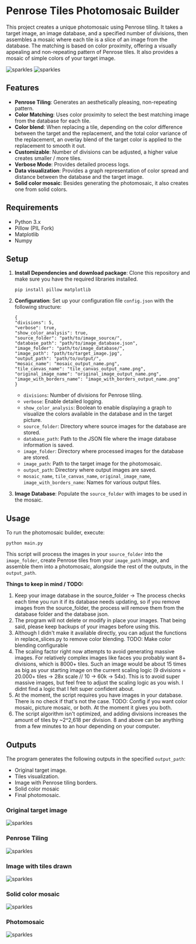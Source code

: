 # Penrose Tiles Photomosaic Builder

This project creates a unique photomosaic using Penrose tiling. It takes a target image, an image database, and a specified number of divisions, then assembles a mosaic where each tile is a slice of an image from the database. The matching is based on color proximity, offering a visually appealing and non-repeating pattern of Penrose tiles. It also provides a mosaic of simple colors of your target image. 

![sparkles](screenshot_1.png)
![sparkles](screenshot_2.png)

## Features

- **Penrose Tiling**: Generates an aesthetically pleasing, non-repeating pattern.
- **Color Matching**: Uses color proximity to select the best matching image from the database for each tile.
- **Color blend**: When replacing a tile, depending on the color difference between the target and the replacement, and the total color variance of the replacement, an overlay blend of the target color is applied to the replacement to smooth it out. 
- **Customizable**: Number of divisions can be adjusted, a higher value creates smaller / more tiles. 
- **Verbose Mode**: Provides detailed process logs.
- **Data visualization**: Provides a graph representation of color spread and distance between the database and the target image. 
- **Solid color mosaic**: Besides generating the photomosaic, it also creates one from solid colors. 

## Requirements

- Python 3.x
- Pillow (PIL Fork)
- Matplotlib
- Numpy

## Setup

1. **Install Dependencies and download package**:
    Clone this repository and make sure you have the required libraries installed. 

    ```
    pip install pillow matplotlib 
    ```
    
2. **Configuration**: Set up your configuration file `config.json` with the following structure:
    
    ```
   { 
    "divisions": 5, 
    "verbose": true, 
    "show_color_analysis": true,
    "source_folder": "path/to/image_source/", 
    "database_path": "path/to/image_database.json", 
    "image_folder": "path/to/image_database/", 
    "image_path": "path/to/target_image.jpg",
    "output_path": "path/to/output/", 
    "mosaic_name": "mosaic_output_name.png", 
    "tile_canvas_name": "tile_canvas_output_name.png", 
    "original_image_name": "original_image_output_name.png", 
    "image_with_borders_name": "image_with_borders_output_name.png"
   }
    ```
    - `divisions`: Number of divisions for Penrose tiling.
    - `verbose`: Enable detailed logging.
    - `show_color_analysis`: Boolean to enable displaying a graph to visualize the colors available in the database and in the target picture. 
    - `source_folder`: Directory where source images for the database are stored.
    - `database_path`: Path to the JSON file where the image database information is saved.
    - `image_folder`: Directory where processed images for the database are stored.
    - `image_path`: Path to the target image for the photomosaic.
    - `output_path`: Directory where output images are saved.
    - `mosaic_name`, `tile_canvas_name`, `original_image_name`, `image_with_borders_name`: Names for various output files.
3. **Image Database**: Populate the `source_folder` with images to be used in the mosaic.

## Usage

To run the photomosaic builder, execute:

```
python main.py
```

This script will process the images in your `source_folder` into the `image_folder`, create Penrose tiles from your `image_path` image, and assemble them into a photomosaic, alongside the rest of the outputs, in the `output_path`. 

**Things to keep in mind / TODO:**
1. Keep your image database in the source_folder -> The process checks each time you run it if its database needs updating, so if you remove images from the source_folder, the process will remove them from the database folder and the database json. 
2. The program will not delete or modify in place your images. That being said, please keep backups of your images before using this. 
3. Although I didn't make it available directly, you can adjust the functions in replace_slices.py to remove color blending. TODO: Make color blending configurable
4. The scaling factor right now attempts to avoid generating massive images. For relatively complex images like faces you probably want 8+ divisions, which is 8000+ tiles. Such an image would be about 15 times as big as your starting image on the current scaling logic (9 divisions = 20.000+ tiles -> 28x scale // 10 -> 60k -> 54x). This is to avoid super massive images, but feel free to adjust the scaling logic as you wish. I didnt find a logic that I felt super confident about. 
5. At the moment, the script requires you have images in your database. There is no check if that's not the case. TODO: Config if you want color mosaic, picture mosaic, or both. At the moment it gives you both. 
6. The script algorithm isn't optimized, and adding divisions increases the amount of tiles by ~2^2,618 per division. 8 and above can be anything from a few minutes to an hour depending on your computer. 

## Outputs

The program generates the following outputs in the specified `output_path`:

- Original target image.
- Tiles visualization.
- Image with Penrose tiling borders.
- Solid color mosaic
- Final photomosaic.

### Original target image
![sparkles](output/1-original_image.png)

### Penrose Tiling
![sparkles](output/2-tile_canvas.png)

### Image with tiles drawn
![sparkles](output/3-image_with_borders.png)

### Solid color mosaic
![sparkles](output/5-color_mosaic.png)

### Photomosaic
![sparkles](output/4-mosaic.png)